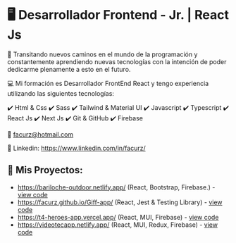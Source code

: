 # :desktop_computer: Desarrollador Frontend - Jr. | React Js



🚀​ Transitando nuevos caminos en el mundo de la programación y constantemente aprendiendo nuevas tecnologías con la intención de poder dedicarme plenamente a esto en el futuro.

💻​ Mi formación es Desarrollador FrontEnd React y tengo experiencia utilizando las siguientes tecnologías:

✔️​​ Html & Css
✔️​​ Sass
✔️​​ Tailwind & Material UI
✔️​​ Javascript
✔️​​ Typescript
✔️​​ React Js
✔️​​ Next Js
✔️​​ Git & GitHub
✔️​​ Firebase

:e-mail: facurz@hotmail.com

:link: Linkedin: https://www.linkedin.com/in/facurz/

## :wrench: Mis Proyectos: 
 
 * https://bariloche-outdoor.netlify.app/ (React, Bootstrap, Firebase.) - [view code](https://github.com/facurz/Bariloche-outDoor)
 * https://facurz.github.io/Giff-app/ (React, Jest & Testing Library) - [view code](https://github.com/facurz/Giff-app)
 * https://t4-heroes-app.vercel.app/ (React, MUI, Firebase) - [view code](https://github.com/facurz/T4-HeroesApp)
 * https://videotecapp.netlify.app/ (React, MUI, Redux, Firebase) - [view code](https://github.com/facurz/Videotecapp)









